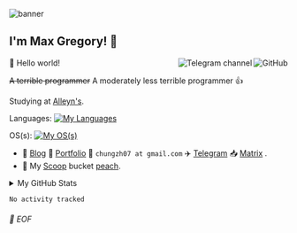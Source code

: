 ![banner](https://user-images.githubusercontent.com/42088872/95290058-f13b9180-089e-11eb-94e3-a44a5a1172c3.jpg)

## I'm Max Gregory! :wave:

<a href="https://github.com/ChungZH"><img align="right" alt="GitHub" src="https://img.shields.io/badge/dynamic/json?logo=github&label=GitHub+Followers&labelColor=282c34&color=181717&query=%24.data.totalSubs&url=https%3A%2F%2Fapi.spencerwoo.com%2Fsubstats%2F%3Fsource%3Dgithub%26queryKey%3DChungZH&longCache=true"/></a>

<a href="https://t.me/skyporker_channel"><img align="right" alt="Telegram channel" src="https://img.shields.io/badge/dynamic/json?logo=telegram&label=%40skyporker_channel&labelColor=282c34&suffix=+members&color=2CA5E0&query=%24.data.totalSubs&url=https%3A%2F%2Fapi.spencerwoo.com%2Fsubstats%2F%3Fsource%3Dtelegram%26queryKey%3Dskyporker_channel&longCache=true"/></a>

🎊 Hello world!

~~A terrible programmer~~ A moderately less terrible programmer 👍

Studying at [Alleyn's](https://alleyns.com).

Languages: 
[![My Languages](https://skillicons.dev/icons?i=cpp,css,html,py)](https://skillicons.dev)

OS(s): 
[![My OS(s)](https://skillicons.dev/icons?i=windows,arch)](https://skillicons.dev)
- :memo: [Blog](https://blog.chungzh.cn) :card_index: [Portfolio](https://chungzh.cn) :email: `chungzh07 at gmail.com` :airplane: [Telegram](https://t.me/skyporker_channel) :inbox_tray: [Matrix](https://matrix.to/#/#zirnc-general:matrix.org) .
- :peach: My [Scoop](https://scoop.sh) bucket [peach](https://github.com/ChungZH/peach).

<details>

<summary>My GitHub Stats</summary>

![ChungZH's github stats](https://github-readme-stats.vercel.app/api?username=ChungZH&theme=vue&show_icons=true)

</details>

<!--START_SECTION:waka-->

```txt
No activity tracked
```

<!--END_SECTION:waka-->

###### 💾 EOF
